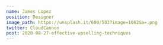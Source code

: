```yaml
---
name: James Lopez
position: Designer
image_path: https://unsplash.it/600/503?image=1062&a=.png
twitter: CloudCannon
post: 2020-08-27-effective-upselling-techniques
---
```


